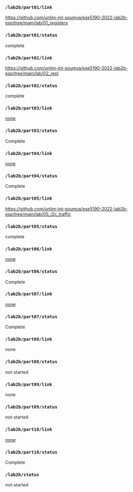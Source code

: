 ### `/lab2b/part01/link`
https://github.com/unlim-int-soumya/ese5190-2022-lab2b-esp/tree/main/lab/01_registers
### `/lab2b/part01/status`
complete
### `/lab2b/part02/link`
https://github.com/unlim-int-soumya/ese5190-2022-lab2b-esp/tree/main/lab/02_repl
### `/lab2b/part02/status`
complete
### `/lab2b/part03/link`
[none](https://github.com/satyajeetburla/ese519-2022-lab2-2B/tree/main/lab/03_sequencer)
### `/lab2b/part03/status`
Complete
### `/lab2b/part04/link`
[none](https://github.com/satyajeetburla/ese519-2022-lab2-2B/tree/main/lab/04_slow_motion)
### `/lab2b/part04/status`
Complete
### `/lab2b/part05/link`
https://github.com/unlim-int-soumya/ese5190-2022-lab2b-esp/tree/main/lab/05_i2c_traffic
### `/lab2b/part05/status`
complete
### `/lab2b/part06/link`
[none](https://github.com/satyajeetburla/ese519-2022-lab2-2B/tree/main/lab/06_pioscope)
### `/lab2b/part06/status`
Complete
### `/lab2b/part07/link`
[none](https://github.com/satyajeetburla/ese519-2022-lab2-2B/tree/main/lab/07_pio_sequencer)
### `/lab2b/part07/status`
Complete
### `/lab2b/part08/link`
none
### `/lab2b/part08/status`
not-started
### `/lab2b/part09/link`
none
### `/lab2b/part09/status`
not-started
### `/lab2b/part10/link`
[none](https://github.com/satyajeetburla/ese519-2022-lab2-2B/tree/main/lab/10_protoboard)
### `/lab2b/part10/status`
Complete
### `/lab2b/status`
not-started
